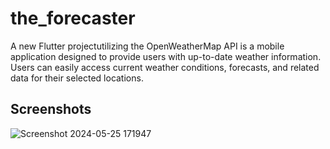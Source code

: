 # the_forecaster

A new Flutter projectutilizing the OpenWeatherMap API is a mobile application designed to provide users with up-to-date weather information. Users can easily access current weather conditions, forecasts, and related data for their selected locations.

## Screenshots


![Screenshot 2024-05-25 171947](https://github.com/GisoreB/the_forecaster/assets/144854877/6d00eeba-de65-4164-80e9-226c438f0c32)
